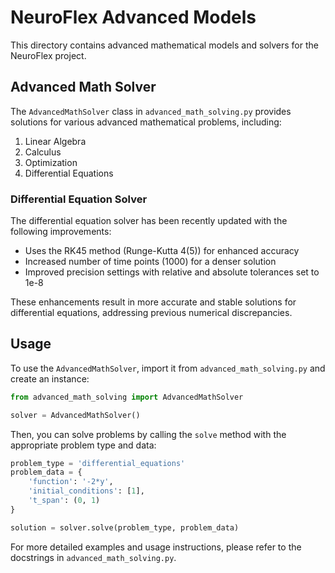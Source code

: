 # NeuroFlex Advanced Models

This directory contains advanced mathematical models and solvers for the NeuroFlex project.

## Advanced Math Solver

The `AdvancedMathSolver` class in `advanced_math_solving.py` provides solutions for various advanced mathematical problems, including:

1. Linear Algebra
2. Calculus
3. Optimization
4. Differential Equations

### Differential Equation Solver

The differential equation solver has been recently updated with the following improvements:

- Uses the RK45 method (Runge-Kutta 4(5)) for enhanced accuracy
- Increased number of time points (1000) for a denser solution
- Improved precision settings with relative and absolute tolerances set to 1e-8

These enhancements result in more accurate and stable solutions for differential equations, addressing previous numerical discrepancies.

## Usage

To use the `AdvancedMathSolver`, import it from `advanced_math_solving.py` and create an instance:

```python
from advanced_math_solving import AdvancedMathSolver

solver = AdvancedMathSolver()
```

Then, you can solve problems by calling the `solve` method with the appropriate problem type and data:

```python
problem_type = 'differential_equations'
problem_data = {
    'function': '-2*y',
    'initial_conditions': [1],
    't_span': (0, 1)
}

solution = solver.solve(problem_type, problem_data)
```

For more detailed examples and usage instructions, please refer to the docstrings in `advanced_math_solving.py`.
